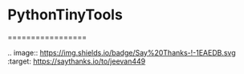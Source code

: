 # PythonTinyTools
=================



.. image:: https://img.shields.io/badge/Say%20Thanks-!-1EAEDB.svg
    :target: https://saythanks.io/to/jeevan449
